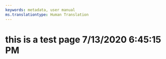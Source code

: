 ```yaml
---
keywords: metadata, user manual
ms.translationtype: Human Translation
---
```

# this is a test page 7/13/2020 6:45:15 PM